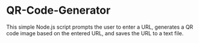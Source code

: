 # QR-Code-Generator
This simple Node.js script prompts the user to enter a URL, generates a QR code image based on the entered URL, and saves the URL to a text file.
